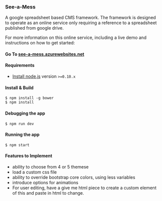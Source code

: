 ### See-a-Mess

A google spreadsheet based CMS framework. The framework is designed to operate as an online service only requiring a reference to a spreadsheet published from google drive.

For more information on this online service, including a live demo and instructions on how to get started:
#### Go To [see-a-mess.azurewebsites.net](http://see-a-mess.azurewebsites.net/)

#### Requirements

- [Install node.js](http://nodejs.org/) version `>=0.10.x`
    
#### Install & Build

    $ npm install -g bower
    $ npm install

#### Debugging the app

    $ npm run dev
    
#### Running the app

    $ npm start
 
#### Features to Implement

 - ability to choose from 4 or 5 themese
 - load a custom css file
 - ability to override bootstrap core colors, using less variables
 - introduce options for animations
 - For user editing, have a give me html piece to create a custom element of this and paste in html to change.

